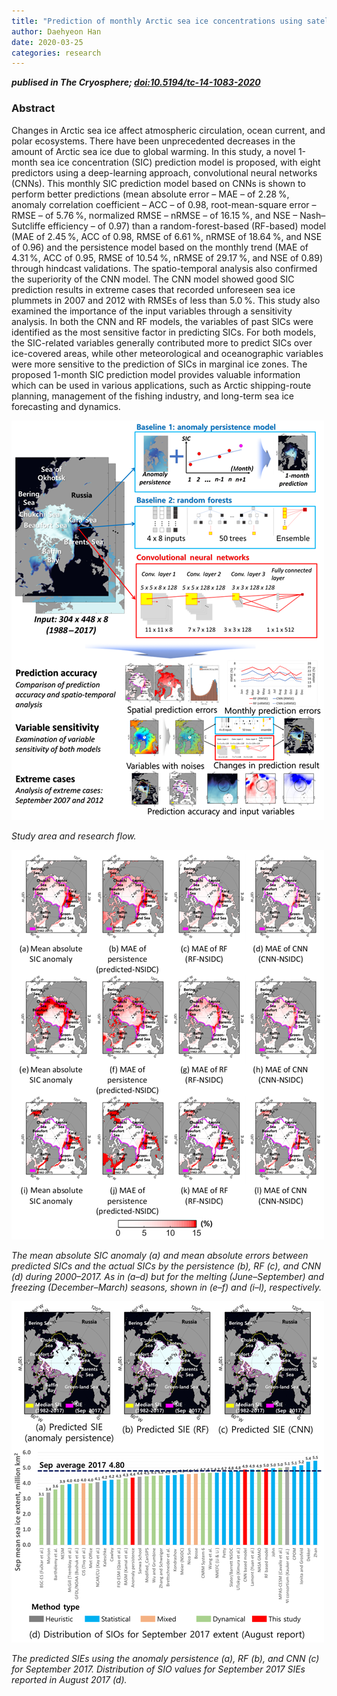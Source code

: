 ```yaml
---
title: "Prediction of monthly Arctic sea ice concentrations using satellite and reanalysis data based on convolutional neural networks"
author: Daehyeon Han
date: 2020-03-25
categories: research
---
```

***publised in The Cryosphere; [doi:10.5194/tc-14-1083-2020](https://doi.org/10.5194/tc-14-1083-2020)***

### Abstract
Changes in Arctic sea ice affect atmospheric circulation, ocean current, and polar ecosystems. There have been unprecedented decreases in the amount of Arctic sea ice due to global warming. In this study, a novel 1-month sea ice concentration (SIC) prediction model is proposed, with eight predictors using a deep-learning approach, convolutional neural networks (CNNs). This monthly SIC prediction model based on CNNs is shown to perform better predictions (mean absolute error – MAE – of 2.28 %, anomaly correlation coefficient – ACC – of 0.98, root-mean-square error – RMSE – of 5.76 %, normalized RMSE – nRMSE – of 16.15 %, and NSE – Nash–Sutcliffe efficiency – of 0.97) than a random-forest-based (RF-based) model (MAE of 2.45 %, ACC of 0.98, RMSE of 6.61 %, nRMSE of 18.64 %, and NSE of 0.96) and the persistence model based on the monthly trend (MAE of 4.31 %, ACC of 0.95, RMSE of 10.54 %, nRMSE of 29.17 %, and NSE of 0.89) through hindcast validations. The spatio-temporal analysis also confirmed the superiority of the CNN model. The CNN model showed good SIC prediction results in extreme cases that recorded unforeseen sea ice plummets in 2007 and 2012 with RMSEs of less than 5.0 %. This study also examined the importance of the input variables through a sensitivity analysis. In both the CNN and RF models, the variables of past SICs were identified as the most sensitive factor in predicting SICs. For both models, the SIC-related variables generally contributed more to predict SICs over ice-covered areas, while other meteorological and oceanographic variables were more sensitive to the prediction of SICs in marginal ice zones. The proposed 1-month SIC prediction model provides valuable information which can be used in various applications, such as Arctic shipping-route planning, management of the fishing industry, and long-term sea ice forecasting and dynamics.

![](https://github.com/daehyeon-han/daehyeon-han.github.io/raw/master/uploads/research/202003-sic-flowchart.png)

*Study area and research flow.*

![](https://github.com/daehyeon-han/daehyeon-han.github.io/raw/master/uploads/research/202003-sic-anomaly.png)

*The mean absolute SIC anomaly (a) and mean absolute errors between predicted SICs and the actual SICs by the persistence (b), RF (c), and CNN (d) during 2000–2017. As in (a–d) but for the melting (June–September) and freezing (December–March) seasons, shown in (e–f) and (i–l), respectively.*

![](https://github.com/daehyeon-han/daehyeon-han.github.io/raw/master/uploads/research/202003-sic-sie.png)

*The predicted SIEs using the anomaly persistence (a), RF (b), and CNN (c) for September 2017. Distribution of SIO values for September 2017 SIEs reported in August 2017 (d).*
